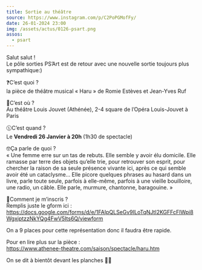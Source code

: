 ```yaml
---
title: Sortie au théâtre
source: https://www.instagram.com/p/C2PoPGMofFy/
date: 26-01-2024 23:00
img: /assets/actus/0126-psart.png
assos:
  - psart
---
```


Salut salut !  
Le pôle sorties PS’Art est de retour avec une nouvelle sortie toujours plus sympathique:)

❓C’est quoi ?  
la pièce de théâtre musical « Haru » de Romie Estèves et Jean-Yves Ruf

📍C’est où ?  
Au théâtre Louis Jouvet (Athénée), 2-4 square de l’Opéra Louis-Jouvet à Paris

🕦C’est quand ?  
Le __Vendredi 26 Janvier à 20h__ (1h30 de spectacle)

🤓Ça parle de quoi ?  
« Une femme erre sur un tas de rebuts. Elle semble y avoir élu domicile. Elle ramasse par terre des objets qu’elle trie, pour retrouver son esprit, pour chercher la raison de sa seule présence vivante ici, après ce qui semble avoir été un cataclysme… Elle picore quelques phrases au hasard dans un livre, parle toute seule, parfois à elle-même, parfois à une vieille bouilloire, une radio, un câble. Elle parle, murmure, chantonne, baragouine. »

📝Comment je m’inscris ?  
Remplis juste le gform ici :  
https://docs.google.com/forms/d/e/1FAIpQLSeGv9ILoTqNJtI2KGFFcFlWpi8WgxiptzzNkYQg4FwV5Its6Q/viewform

On a 9 places pour cette représentation donc il faudra être rapide.

Pour en lire plus sur la pièce :  
https://www.athenee-theatre.com/saison/spectacle/haru.htm

On se dit à bientôt devant les planches 🦜💛